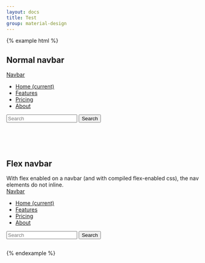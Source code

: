```yaml
---
layout: docs
title: Test
group: material-design
---
```



{% example html %}

<h2>Normal navbar</h2>
<nav class="navbar navbar-light bg-faded">
  <div class="container">
    <a class="navbar-brand" href="#">Navbar</a>
    <ul class="nav navbar-nav">
      <li class="nav-item active">
        <a class="nav-link" href="#">Home <span class="sr-only">(current)</span></a>
      </li>
      <li class="nav-item">
        <a class="nav-link" href="#">Features</a>
      </li>
      <li class="nav-item">
        <a class="nav-link" href="#">Pricing</a>
      </li>
      <li class="nav-item">
        <a class="nav-link" href="#">About</a>
      </li>
    </ul>
    <form class="form-inline pull-right">
      <input class="form-control" type="text" placeholder="Search">
      <button class="btn btn-success-outline" type="submit">Search</button>
    </form>
  </div>
</nav>
  
<br>
<br>
<br>
<h2>Flex navbar</h2>
With flex enabled on a navbar (and with compiled flex-enabled css), the nav elements do not inline.
 
<style>
.flexyflexflex {
  display: flex;
  width: 100%;
  flex-direction: column;
  flex-wrap: nowrap;
  flex-shrink: 0;
  justify-content: flex-start;
}

.flexyflexflex form {
  margin-left: auto;
}
</style>
 
<nav class="navbar navbar-light bg-faded flexyflexflex">
  <div class="container">
    <a class="navbar-brand" href="#">Navbar</a>
    <ul class="nav navbar-nav">
      <li class="nav-item active">
        <a class="nav-link" href="#">Home <span class="sr-only">(current)</span></a>
      </li>
      <li class="nav-item">
        <a class="nav-link" href="#">Features</a>
      </li>
      <li class="nav-item">
        <a class="nav-link" href="#">Pricing</a>
      </li>
      <li class="nav-item">
        <a class="nav-link" href="#">About</a>
      </li>
    </ul>
    <form class="form-inline">
      <input class="form-control" type="text" placeholder="Search">
      <button class="btn btn-success-outline" type="submit">Search</button>
    </form>
  </div>
</nav>    

{% endexample %}
